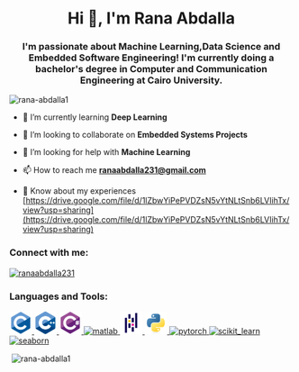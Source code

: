 <h1 align="center">Hi 👋, I'm Rana Abdalla</h1>
<h3 align="center">I'm passionate about Machine Learning,Data Science and Embedded Software Engineering! I'm currently doing a bachelor's degree in Computer and Communication Engineering at Cairo University.</h3>

<p align="left"> <img src="https://komarev.com/ghpvc/?username=rana-abdalla1&label=Profile%20views&color=0e75b6&style=flat" alt="rana-abdalla1" /> </p>

- 🌱 I’m currently learning **Deep Learning**

- 👯 I’m looking to collaborate on **Embedded Systems Projects**

- 🤝 I’m looking for help with **Machine Learning**

- 📫 How to reach me **ranaabdalla231@gmail.com**

- 📄 Know about my experiences [https://drive.google.com/file/d/1lZbwYiPePVDZsN5vYtNLtSnb6LVIihTx/view?usp=sharing](https://drive.google.com/file/d/1lZbwYiPePVDZsN5vYtNLtSnb6LVIihTx/view?usp=sharing)

<h3 align="left">Connect with me:</h3>
<p align="left">
<a href="https://linkedin.com/in/ranaabdalla231" target="blank"><img align="center" src="https://raw.githubusercontent.com/rahuldkjain/github-profile-readme-generator/master/src/images/icons/Social/linked-in-alt.svg" alt="ranaabdalla231" height="30" width="40" /></a>
</p>

<h3 align="left">Languages and Tools:</h3>
<p align="left"> <a href="https://www.cprogramming.com/" target="_blank" rel="noreferrer"> <img src="https://raw.githubusercontent.com/devicons/devicon/master/icons/c/c-original.svg" alt="c" width="40" height="40"/> </a> <a href="https://www.w3schools.com/cpp/" target="_blank" rel="noreferrer"> <img src="https://raw.githubusercontent.com/devicons/devicon/master/icons/cplusplus/cplusplus-original.svg" alt="cplusplus" width="40" height="40"/> </a> <a href="https://www.w3schools.com/cs/" target="_blank" rel="noreferrer"> <img src="https://raw.githubusercontent.com/devicons/devicon/master/icons/csharp/csharp-original.svg" alt="csharp" width="40" height="40"/> </a> <a href="https://www.mathworks.com/" target="_blank" rel="noreferrer"> <img src="https://upload.wikimedia.org/wikipedia/commons/2/21/Matlab_Logo.png" alt="matlab" width="40" height="40"/> </a> <a href="https://pandas.pydata.org/" target="_blank" rel="noreferrer"> <img src="https://raw.githubusercontent.com/devicons/devicon/2ae2a900d2f041da66e950e4d48052658d850630/icons/pandas/pandas-original.svg" alt="pandas" width="40" height="40"/> </a> <a href="https://www.python.org" target="_blank" rel="noreferrer"> <img src="https://raw.githubusercontent.com/devicons/devicon/master/icons/python/python-original.svg" alt="python" width="40" height="40"/> </a> <a href="https://pytorch.org/" target="_blank" rel="noreferrer"> <img src="https://www.vectorlogo.zone/logos/pytorch/pytorch-icon.svg" alt="pytorch" width="40" height="40"/> </a> <a href="https://scikit-learn.org/" target="_blank" rel="noreferrer"> <img src="https://upload.wikimedia.org/wikipedia/commons/0/05/Scikit_learn_logo_small.svg" alt="scikit_learn" width="40" height="40"/> </a> <a href="https://seaborn.pydata.org/" target="_blank" rel="noreferrer"> <img src="https://seaborn.pydata.org/_images/logo-mark-lightbg.svg" alt="seaborn" width="40" height="40"/> </a> </p>

<p>&nbsp;<img align="center" src="https://github-readme-stats.vercel.app/api?username=rana-abdalla1&show_icons=true&locale=en" alt="rana-abdalla1" /></p>
